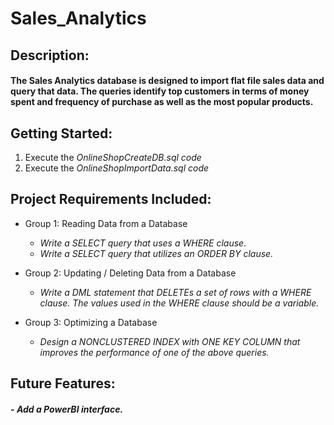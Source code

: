 # Sales_Analytics

## **Description:**

#### The Sales Analytics database is designed to import flat file sales data and query that data. The queries identify top customers in terms of money spent and frequency of purchase as well as the most popular products. 

## **Getting Started:**

1. Execute the *OnlineShopCreateDB.sql code*
2. Execute the *OnlineShopImportData.sql code*

## **Project Requirements Included:**

* Group 1: Reading Data from a Database
	- *Write a SELECT query that uses a WHERE clause.*
	- *Write a SELECT query that utilizes an ORDER BY clause.* 

* Group 2: Updating / Deleting Data from a Database
	- *Write a DML statement that DELETEs a set of rows with a WHERE clause. The
values used in the WHERE clause should be a variable.*

* Group 3: Optimizing a Database
	- *Design a NONCLUSTERED INDEX with ONE KEY COLUMN that improves the
performance of one of the above queries.*

 
## **Future Features:**

#### - *Add a PowerBI interface.*

